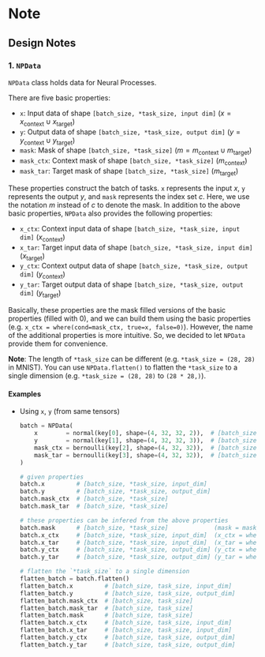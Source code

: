 # Note

## Design Notes

### 1. `NPData`

`NPData` class holds data for Neural Processes.

There are five basic properties:

- `x`: Input data of shape `[batch_size, *task_size, input dim]` ($x = x_\text{context} \cup x_\text{target}$)
- `y`: Output data of shape `[batch_size, *task_size, output dim]` ($y = y_\text{context} \cup y_\text{target}$)
- `mask`: Mask of shape `[batch_size, *task_size]` ($m = m_\text{context} \cup m_\text{target}$)
- `mask_ctx`: Context mask of shape `[batch_size, *task_size]` ($m_\text{context}$)
- `mask_tar`: Target mask of shape `[batch_size, *task_size]` ($m_\text{target}$)

These properties construct the batch of tasks.
`x` represents the input $x$, `y` represents the output $y$, and `mask` represents the index set $c$.
Here, we use the notation $m$ instead of $c$ to denote the mask.
In addition to the above basic properties, `NPData` also provides the following properties:

- `x_ctx`: Context input data of shape `[batch_size, *task_size, input dim]` ($x_\text{context}$)
- `x_tar`: Target input data of shape `[batch_size, *task_size, input dim]` ($x_\text{target}$)
- `y_ctx`: Context output data of shape `[batch_size, *task_size, output dim]` ($y_\text{context}$)
- `y_tar`: Target output data of shape `[batch_size, *task_size, output dim]` ($y_\text{target}$)

Basically, these properties are the mask filled versions of the basic properties (filled with $0$),
and we can build them using the basic properties (e.g. `x_ctx = where(cond=mask_ctx, true=x, false=0)`).
However, the name of the additional properties is more intuitive.
So, we decided to let `NPData` provide them for convenience.

**Note**: The length of `*task_size` can be different (e.g. `*task_size = (28, 28)` in MNIST).
  You can use `NPData.flatten()` to flatten the `*task_size` to a single dimension (e.g. `*task_size = (28, 28)` to `(28 * 28,)`).

#### Examples

- Using `x`, `y` (from same tensors)

  ```python
  batch = NPData(
      x        = normal(key[0], shape=(4, 32, 32, 2)),  # [batch_size, *task_size, input_dim]
      y        = normal(key[1], shape=(4, 32, 32, 3)),  # [batch_size, *task_size, output_dim]
      mask_ctx = bernoulli(key[2], shape=(4, 32, 32)),  # [batch_size, *task_size]
      mask_tar = bernoulli(key[3], shape=(4, 32, 32)),  # [batch_size, *task_size]
  )

  # given properties
  batch.x         # [batch_size, *task_size, input_dim]
  batch.y         # [batch_size, *task_size, output_dim]
  batch.mask_ctx  # [batch_size, *task_size]
  batch.mask_tar  # [batch_size, *task_size]

  # these properties can be infered from the above properties
  batch.mask      # [batch_size, *task_size]             (mask = mask_ctx | mask_tar)
  batch.x_ctx     # [batch_size, *task_size, input_dim]  (x_ctx = where(cond=mask_ctx, true=x, false=0))
  batch.x_tar     # [batch_size, *task_size, input_dim]  (x_tar = where(cond=mask_tar, true=x, false=0))
  batch.y_ctx     # [batch_size, *task_size, output_dim] (y_ctx = where(cond=mask_ctx, true=y, false=0))
  batch.y_tar     # [batch_size, *task_size, output_dim] (y_tar = where(cond=mask_tar, true=y, false=0))

  # flatten the `*task_size` to a single dimension
  flatten_batch = batch.flatten()
  flatten_batch.x         # [batch_size, task_size, input_dim]
  flatten_batch.y         # [batch_size, task_size, output_dim]
  flatten_batch.mask_ctx  # [batch_size, task_size]
  flatten_batch.mask_tar  # [batch_size, task_size]
  flatten_batch.mask      # [batch_size, task_size]
  flatten_batch.x_ctx     # [batch_size, task_size, input_dim]
  flatten_batch.x_tar     # [batch_size, task_size, input_dim]
  flatten_batch.y_ctx     # [batch_size, task_size, output_dim]
  flatten_batch.y_tar     # [batch_size, task_size, output_dim]
  ```

<!--
TODO: Uncomment this after implement.

- Using `x_ctx`, `x_tar`, `y_ctx`, `y_tar` (from different tensors with different shapes)

  ```python
  batch = NPData(
      x_ctx    = normal(key[0], shape=(4, 5, 1)),  # [batch_size, *context_size, input_dim]
      x_tar    = normal(key[1], shape=(4, 7, 1)),  # [batch_size, *target_size,  input_dim]
      y_ctx    = normal(key[2], shape=(4, 5, 2)),  # [batch_size, *context_size, output_dim]
      y_tar    = normal(key[3], shape=(4, 7, 2)),  # [batch_size, *target_size,  output_dim]
      mask_ctx = bernoulli(key[4], shape=(4, 5)),  # [batch_size, *context_size]
      mask_tar = bernoulli(key[5], shape=(4, 7)),  # [batch_size, *target_size]
  )

  # given properties
  batch.x_ctx     # [batch_size, *task_size, input_dim]  (x_ctx = where(cond=mask_ctx, true=x, false=0))
  batch.x_tar     # [batch_size, *task_size, input_dim]  (x_tar = where(cond=mask_tar, true=x, false=0))
  batch.y_ctx     # [batch_size, *task_size, output_dim] (y_ctx = where(cond=mask_ctx, true=y, false=0))
  batch.y_tar     # [batch_size, *task_size, output_dim] (y_tar = where(cond=mask_tar, true=y, false=0))
  batch.mask_ctx  # [batch_size, *task_size]
  batch.mask_tar  # [batch_size, *task_size]

  # these properties can be infered from the above properties
  batch.x         # [batch_size, *task_size, input_dim]  (x = concat((x_ctx, x_tar), axis=1))
  batch.y         # [batch_size, *task_size, output_dim] (y = concat((y_ctx, y_tar), axis=1))
  batch.mask      # [batch_size, *task_size]             (mask = mask_ctx | mask_tar)
  ```
-->
